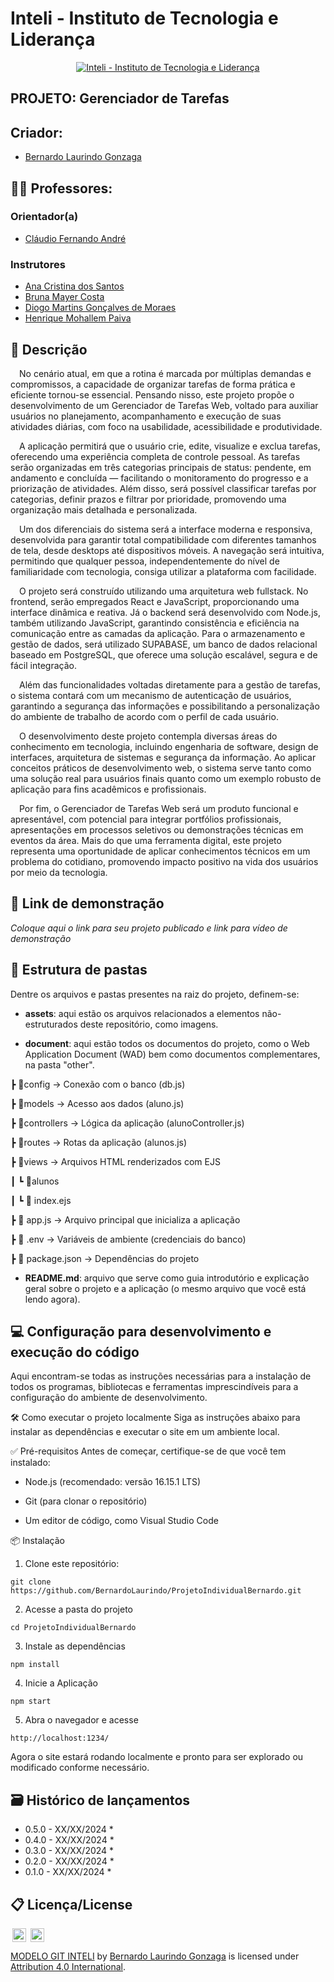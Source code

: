 # Inteli - Instituto de Tecnologia e Liderança 

<p align="center">
<a href= "https://www.inteli.edu.br/"><img src="/assets/inteli.png" alt="Inteli - Instituto de Tecnologia e Liderança" border="0"></a>
</p>

## PROJETO: Gerenciador de Tarefas

## Criador: 
- <a href="https://www.linkedin.com/in/bernardolaurindo/">Bernardo Laurindo Gonzaga</a>


## :teacher: Professores:
### Orientador(a) 
- <a href="https://www.linkedin.com/in/profclaudioandre/">Cláudio Fernando André</a>
### Instrutores
- <a href="https://www.linkedin.com/in/anacristinadossantos/">Ana Cristina dos Santos</a>
- <a href="https://www.linkedin.com/in/bruna-mayer/">Bruna Mayer Costa</a>
- <a href="https://www.linkedin.com/in/diogo-martins-gon%C3%A7alves-de-morais-96404732/">Diogo Martins Gonçalves de Moraes</a> 
- <a href="https://www.linkedin.com/in/henrique-mohallem-paiva-6854b460/">Henrique Mohallem Paiva</a> 

## 📝 Descrição

&emsp;No cenário atual, em que a rotina é marcada por múltiplas demandas e compromissos, a capacidade de organizar tarefas de forma prática e eficiente tornou-se essencial. Pensando nisso, este projeto propõe o desenvolvimento de um Gerenciador de Tarefas Web, voltado para auxiliar usuários no planejamento, acompanhamento e execução de suas atividades diárias, com foco na usabilidade, acessibilidade e produtividade.

&emsp;A aplicação permitirá que o usuário crie, edite, visualize e exclua tarefas, oferecendo uma experiência completa de controle pessoal. As tarefas serão organizadas em três categorias principais de status: pendente, em andamento e concluída — facilitando o monitoramento do progresso e a priorização de atividades. Além disso, será possível classificar tarefas por categorias, definir prazos e filtrar por prioridade, promovendo uma organização mais detalhada e personalizada.

&emsp;Um dos diferenciais do sistema será a interface moderna e responsiva, desenvolvida para garantir total compatibilidade com diferentes tamanhos de tela, desde desktops até dispositivos móveis. A navegação será intuitiva, permitindo que qualquer pessoa, independentemente do nível de familiaridade com tecnologia, consiga utilizar a plataforma com facilidade.

&emsp;O projeto será construído utilizando uma arquitetura web fullstack. No frontend, serão empregados React e JavaScript, proporcionando uma interface dinâmica e reativa. Já o backend será desenvolvido com Node.js, também utilizando JavaScript, garantindo consistência e eficiência na comunicação entre as camadas da aplicação. Para o armazenamento e gestão de dados, será utilizado SUPABASE, um banco de dados relacional baseado em PostgreSQL, que oferece uma solução escalável, segura e de fácil integração.

&emsp;Além das funcionalidades voltadas diretamente para a gestão de tarefas, o sistema contará com um mecanismo de autenticação de usuários, garantindo a segurança das informações e possibilitando a personalização do ambiente de trabalho de acordo com o perfil de cada usuário.

&emsp;O desenvolvimento deste projeto contempla diversas áreas do conhecimento em tecnologia, incluindo engenharia de software, design de interfaces, arquitetura de sistemas e segurança da informação. Ao aplicar conceitos práticos de desenvolvimento web, o sistema serve tanto como uma solução real para usuários finais quanto como um exemplo robusto de aplicação para fins acadêmicos e profissionais.

&emsp;Por fim, o Gerenciador de Tarefas Web será um produto funcional e apresentável, com potencial para integrar portfólios profissionais, apresentações em processos seletivos ou demonstrações técnicas em eventos da área. Mais do que uma ferramenta digital, este projeto representa uma oportunidade de aplicar conhecimentos técnicos em um problema do cotidiano, promovendo impacto positivo na vida dos usuários por meio da tecnologia.

## 📝 Link de demonstração

_Coloque aqui o link para seu projeto publicado e link para vídeo de demonstração_

## 📁 Estrutura de pastas

Dentre os arquivos e pastas presentes na raiz do projeto, definem-se:

- <b>assets</b>: aqui estão os arquivos relacionados a elementos não-estruturados deste repositório, como imagens.

- <b>document</b>: aqui estão todos os documentos do projeto, como o Web Application  Document (WAD) bem como documentos complementares, na pasta "other".

┣ 📂config         → Conexão com o banco (db.js)

┣ 📂models         → Acesso aos dados (aluno.js)

┣ 📂controllers    → Lógica da aplicação (alunoController.js)

┣ 📂routes         → Rotas da aplicação (alunos.js)

┣ 📂views          → Arquivos HTML renderizados com EJS

┃ ┗ 📂alunos

┃   ┗ 📜 index.ejs

┣ 📜 app.js        → Arquivo principal que inicializa a aplicação

┣ 📜 .env          → Variáveis de ambiente (credenciais do banco)

┣ 📜 package.json  → Dependências do projeto

- <b>README.md</b>: arquivo que serve como guia introdutório e explicação geral sobre o projeto e a aplicação (o mesmo arquivo que você está lendo agora).

## 💻 Configuração para desenvolvimento e execução do código

Aqui encontram-se todas as instruções necessárias para a instalação de todos os programas, bibliotecas e ferramentas imprescindíveis para a configuração do ambiente de desenvolvimento.

🛠️ Como executar o projeto localmente
Siga as instruções abaixo para instalar as dependências e executar o site em um ambiente local.

✅ Pré-requisitos
Antes de começar, certifique-se de que você tem instalado:

- Node.js (recomendado: versão 16.15.1 LTS)

- Git (para clonar o repositório)

- Um editor de código, como Visual Studio Code

📦 Instalação

1. Clone este repositório:

```
git clone https://github.com/BernardoLaurindo/ProjetoIndividualBernardo.git
```
2. Acesse a pasta do projeto

```
cd ProjetoIndividualBernardo
```
3. Instale as dependências

```
npm install
```
4. Inicie a Aplicação

```
npm start
```
5. Abra o navegador e acesse

```
http://localhost:1234/
```
Agora o site estará rodando localmente e pronto para ser explorado ou modificado conforme necessário.



## 🗃 Histórico de lançamentos

* 0.5.0 - XX/XX/2024
    * 
* 0.4.0 - XX/XX/2024
    * 
* 0.3.0 - XX/XX/2024
    * 
* 0.2.0 - XX/XX/2024
    * 
* 0.1.0 - XX/XX/2024
    *

## 📋 Licença/License

<img style="height:22px!important;margin-left:3px;vertical-align:text-bottom;" src="https://mirrors.creativecommons.org/presskit/icons/cc.svg?ref=chooser-v1">
<img style="height:22px!important;margin-left:3px;vertical-align:text-bottom;" src="https://mirrors.creativecommons.org/presskit/icons/by.svg?ref=chooser-v1">

<p xmlns:cc="http://creativecommons.org/ns#" xmlns:dct="http://purl.org/dc/terms/">
<a property="dct:title" rel="cc:attributionURL" href="https://github.com/Intelihub/Template_M1">MODELO GIT INTELI</a> by 
<a rel="cc:attributionURL dct:creator" property="cc:attributionName"href="https://www.linkedin.com/in/bernardolaurindo/">Bernardo Laurindo Gonzaga</a>
is licensed under <a href="http://creativecommons.org/licenses/by/4.0/?ref=chooser-v1" target="_blank" rel="license noopener noreferrer" style="display:inline-block;">Attribution 4.0 International</a>.</p>

